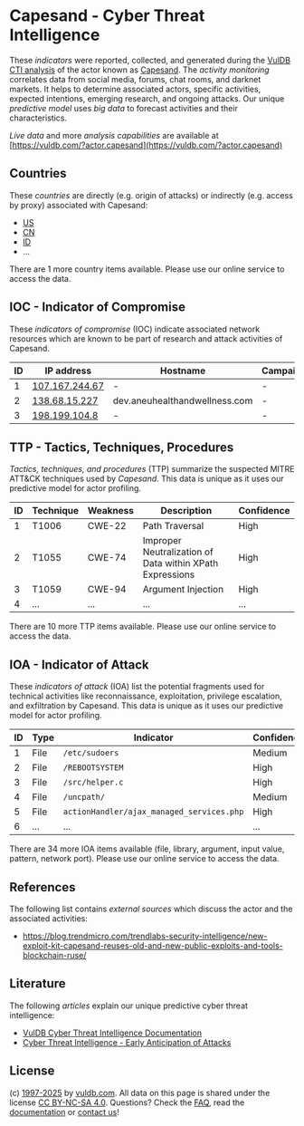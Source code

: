 # Capesand - Cyber Threat Intelligence

These _indicators_ were reported, collected, and generated during the [VulDB CTI analysis](https://vuldb.com/?kb.cti) of the actor known as [Capesand](https://vuldb.com/?actor.capesand). The _activity monitoring_ correlates data from social media, forums, chat rooms, and darknet markets. It helps to determine associated actors, specific activities, expected intentions, emerging research, and ongoing attacks. Our unique _predictive model_ uses _big data_ to forecast activities and their characteristics.

_Live data_ and more _analysis capabilities_ are available at [https://vuldb.com/?actor.capesand](https://vuldb.com/?actor.capesand)

## Countries

These _countries_ are directly (e.g. origin of attacks) or indirectly (e.g. access by proxy) associated with Capesand:

* [US](https://vuldb.com/?country.us)
* [CN](https://vuldb.com/?country.cn)
* [ID](https://vuldb.com/?country.id)
* ...

There are 1 more country items available. Please use our online service to access the data.

## IOC - Indicator of Compromise

These _indicators of compromise_ (IOC) indicate associated network resources which are known to be part of research and attack activities of Capesand.

ID | IP address | Hostname | Campaign | Confidence
-- | ---------- | -------- | -------- | ----------
1 | [107.167.244.67](https://vuldb.com/?ip.107.167.244.67) | - | - | High
2 | [138.68.15.227](https://vuldb.com/?ip.138.68.15.227) | dev.aneuhealthandwellness.com | - | High
3 | [198.199.104.8](https://vuldb.com/?ip.198.199.104.8) | - | - | High

## TTP - Tactics, Techniques, Procedures

_Tactics, techniques, and procedures_ (TTP) summarize the suspected MITRE ATT&CK techniques used by _Capesand_. This data is unique as it uses our predictive model for actor profiling.

ID | Technique | Weakness | Description | Confidence
-- | --------- | -------- | ----------- | ----------
1 | T1006 | CWE-22 | Path Traversal | High
2 | T1055 | CWE-74 | Improper Neutralization of Data within XPath Expressions | High
3 | T1059 | CWE-94 | Argument Injection | High
4 | ... | ... | ... | ...

There are 10 more TTP items available. Please use our online service to access the data.

## IOA - Indicator of Attack

These _indicators of attack_ (IOA) list the potential fragments used for technical activities like reconnaissance, exploitation, privilege escalation, and exfiltration by Capesand. This data is unique as it uses our predictive model for actor profiling.

ID | Type | Indicator | Confidence
-- | ---- | --------- | ----------
1 | File | `/etc/sudoers` | Medium
2 | File | `/REBOOTSYSTEM` | High
3 | File | `/src/helper.c` | High
4 | File | `/uncpath/` | Medium
5 | File | `actionHandler/ajax_managed_services.php` | High
6 | ... | ... | ...

There are 34 more IOA items available (file, library, argument, input value, pattern, network port). Please use our online service to access the data.

## References

The following list contains _external sources_ which discuss the actor and the associated activities:

* https://blog.trendmicro.com/trendlabs-security-intelligence/new-exploit-kit-capesand-reuses-old-and-new-public-exploits-and-tools-blockchain-ruse/

## Literature

The following _articles_ explain our unique predictive cyber threat intelligence:

* [VulDB Cyber Threat Intelligence Documentation](https://vuldb.com/?kb.cti)
* [Cyber Threat Intelligence - Early Anticipation of Attacks](https://www.scip.ch/en/?labs.20201022)

## License

(c) [1997-2025](https://vuldb.com/?kb.changelog) by [vuldb.com](https://vuldb.com/?kb.about). All data on this page is shared under the license [CC BY-NC-SA 4.0](https://creativecommons.org/licenses/by-nc-sa/4.0/). Questions? Check the [FAQ](https://vuldb.com/?kb.faq), read the [documentation](https://vuldb.com/?kb) or [contact us](https://vuldb.com/?contact)!
